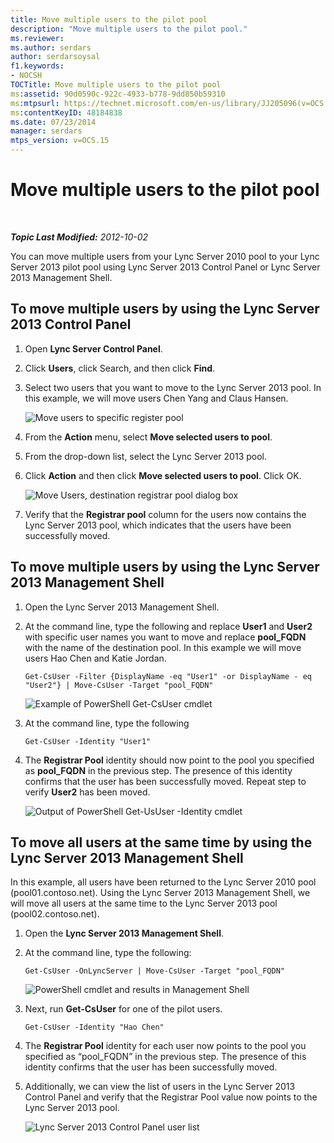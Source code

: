 ```yaml
---
title: Move multiple users to the pilot pool
description: "Move multiple users to the pilot pool."
ms.reviewer: 
ms.author: serdars
author: serdarsoysal
f1.keywords:
- NOCSH
TOCTitle: Move multiple users to the pilot pool
ms:assetid: 90d0590c-922c-4933-b778-9dd850b59310
ms:mtpsurl: https://technet.microsoft.com/en-us/library/JJ205096(v=OCS.15)
ms:contentKeyID: 48184838
ms.date: 07/23/2014
manager: serdars
mtps_version: v=OCS.15
---
```


# Move multiple users to the pilot pool

<div data-xmlns="http://www.w3.org/1999/xhtml">

<div class="topic" data-xmlns="http://www.w3.org/1999/xhtml" data-msxsl="urn:schemas-microsoft-com:xslt" data-cs="https://msdn.microsoft.com/">

<div data-asp="https://msdn2.microsoft.com/asp">



</div>

<div id="mainSection">

<div id="mainBody">

<span> </span>

_**Topic Last Modified:** 2012-10-02_

You can move multiple users from your Lync Server 2010 pool to your Lync Server 2013 pilot pool using Lync Server 2013 Control Panel or Lync Server 2013 Management Shell.

<div>

## To move multiple users by using the Lync Server 2013 Control Panel

1.  Open **Lync Server Control Panel**.

2.  Click **Users**, click Search, and then click **Find**.

3.  Select two users that you want to move to the Lync Server 2013 pool. In this example, we will move users Chen Yang and Claus Hansen.
    
    ![Move users to specific register pool](images/JJ205096.70d510e1-8e6b-40a5-a80b-27cbc63fc337(OCS.15).jpg "Move users to specific register pool")  

4.  From the **Action** menu, select **Move selected users to pool**.

5.  From the drop-down list, select the Lync Server 2013 pool.

6.  Click **Action** and then click **Move selected users to pool**. Click OK.
    
    ![Move Users, destination registrar pool dialog box](images/JJ205401.8a375003-dc00-4541-b578-4d88f2010601(OCS.15).png "Move Users, destination registrar pool dialog box")  

7.  Verify that the **Registrar pool** column for the users now contains the Lync Server 2013 pool, which indicates that the users have been successfully moved.

</div>

<div>

## To move multiple users by using the Lync Server 2013 Management Shell

1.  Open the Lync Server 2013 Management Shell.

2.  At the command line, type the following and replace **User1** and **User2** with specific user names you want to move and replace **pool\_FQDN** with the name of the destination pool. In this example we will move users Hao Chen and Katie Jordan.
    
        Get-CsUser -Filter {DisplayName -eq "User1" -or DisplayName - eq "User2"} | Move-CsUser -Target "pool_FQDN"
    
    ![Example of PowerShell Get-CsUser cmdlet](images/JJ205096.767ff9fc-755d-4a80-a710-5b1367aecbe0(OCS.15).jpg "Example of PowerShell Get-CsUser cmdlet")  

3.  At the command line, type the following
    
        Get-CsUser -Identity "User1"

4.  The **Registrar Pool** identity should now point to the pool you specified as **pool\_FQDN** in the previous step. The presence of this identity confirms that the user has been successfully moved. Repeat step to verify **User2** has been moved.
    
    ![Output of PowerShell Get-UsUser -Identity cmdlet](images/JJ205096.8ff04c67-37a0-4156-bfbc-28f9f7b137c8(OCS.15).jpg "Output of PowerShell Get-UsUser -Identity  cmdlet")  

</div>

<div>

## To move all users at the same time by using the Lync Server 2013 Management Shell

In this example, all users have been returned to the Lync Server 2010 pool (pool01.contoso.net). Using the Lync Server 2013 Management Shell, we will move all users at the same time to the Lync Server 2013 pool (pool02.contoso.net).

1.  Open the **Lync Server 2013 Management Shell**.

2.  At the command line, type the following:
    
        Get-CsUser -OnLyncServer | Move-CsUser -Target "pool_FQDN"
    
    ![PowerShell cmdlet and results in Management Shell](images/JJ205096.1e57ccb1-9378-4dc7-82b7-dcaa63a285c6(OCS.15).png "PowerShell cmdlet and results in Management Shell")  

3.  Next, run **Get-CsUser** for one of the pilot users.
    
        Get-CsUser -Identity "Hao Chen"

4.  The **Registrar Pool** identity for each user now points to the pool you specified as “pool\_FQDN” in the previous step. The presence of this identity confirms that the user has been successfully moved.

5.  Additionally, we can view the list of users in the Lync Server 2013 Control Panel and verify that the Registrar Pool value now points to the Lync Server 2013 pool.
    
    ![Lync Server 2013 Control Panel user list](images/JJ205096.3f2e87a7-ec59-43c5-82cb-e770108bfb04(OCS.15).jpg "Lync Server 2013 Control Panel user list")  

</div>

</div>

<span> </span>

</div>

</div>

</div>


